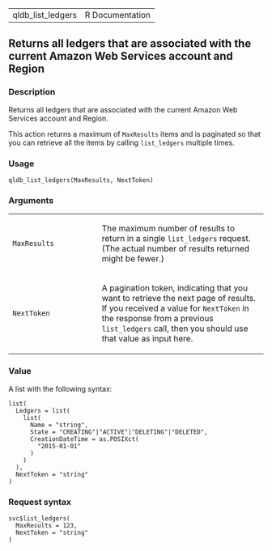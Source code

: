<table style="width: 100%;">
<tbody>
<tr class="odd">
<td>qldb_list_ledgers</td>
<td style="text-align: right;">R Documentation</td>
</tr>
</tbody>
</table>

## Returns all ledgers that are associated with the current Amazon Web Services account and Region

### Description

Returns all ledgers that are associated with the current Amazon Web
Services account and Region.

This action returns a maximum of `MaxResults` items and is paginated so
that you can retrieve all the items by calling `list_ledgers` multiple
times.

### Usage

    qldb_list_ledgers(MaxResults, NextToken)

### Arguments

<table>
<colgroup>
<col style="width: 35%" />
<col style="width: 65%" />
</colgroup>
<tbody>
<tr class="odd">
<td><code id="qldb_list_ledgers_:_MaxResults">MaxResults</code></td>
<td><p>The maximum number of results to return in a single
<code>list_ledgers</code> request. (The actual number of results
returned might be fewer.)</p></td>
</tr>
<tr class="even">
<td><code id="qldb_list_ledgers_:_NextToken">NextToken</code></td>
<td><p>A pagination token, indicating that you want to retrieve the next
page of results. If you received a value for <code>NextToken</code> in
the response from a previous <code>list_ledgers</code> call, then you
should use that value as input here.</p></td>
</tr>
</tbody>
</table>

### Value

A list with the following syntax:

    list(
      Ledgers = list(
        list(
          Name = "string",
          State = "CREATING"|"ACTIVE"|"DELETING"|"DELETED",
          CreationDateTime = as.POSIXct(
            "2015-01-01"
          )
        )
      ),
      NextToken = "string"
    )

### Request syntax

    svc$list_ledgers(
      MaxResults = 123,
      NextToken = "string"
    )
